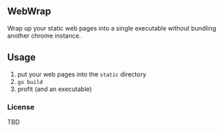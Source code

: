 ## WebWrap

Wrap up your static web pages into a single executable without bundling another chrome instance.

## Usage

1. put your web pages into the `static` directory
2. `go build`
3. profit (and an executable)

### License
TBD